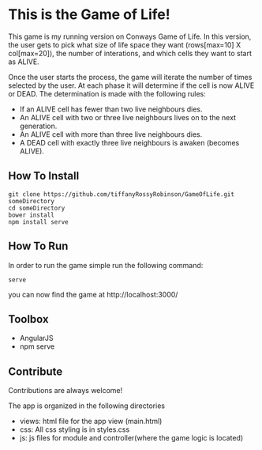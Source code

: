 # This is the Game of Life!

This game is my running version on Conways Game of Life. In this version, the user gets to pick what size of life space they want (rows[max=10] X col[max=20]), the number of interations, and which cells they want to start as ALIVE. 

Once the user starts the process, the game will iterate the number of times selected by the user. At each phase it will determine if the cell is now ALIVE or DEAD. The determination is made with the following rules: 

- If an ALIVE cell has fewer than two live neighbours dies.   
- An ALIVE cell with two or three live neighbours lives on to the next generation.  
- An ALIVE cell with more than three live neighbours dies.
- A DEAD cell with exactly three live neighbours is awaken (becomes ALIVE).

## How To Install

```
git clone https://github.com/tiffanyRossyRobinson/GameOfLife.git someDirectory
cd someDirectory 
bower install 
npm install serve
```

## How To Run 

In order to run the game simple run the following command: 

`serve`

you can now find the game at http://localhost:3000/

## Toolbox

- AngularJS
- npm serve

## Contribute 

Contributions are always welcome! 

The app is organized in the following directories
- views: html file for the app view (main.html)
- css: All css styling is in styles.css
- js: js files for module and controller(where the game logic is located) 

